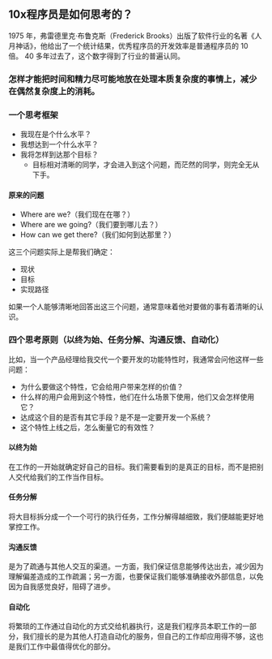 ## 10x程序员是如何思考的？

1975 年，弗雷德里克·布鲁克斯（Frederick Brooks）出版了软件行业的名著《人月神话》，他给出了一个统计结果，优秀程序员的开发效率是普通程序员的 10 倍。
40 多年过去了，这个数字得到了行业的普遍认同。

### 怎样才能把时间和精力尽可能地放在处理本质复杂度的事情上，减少在偶然复杂度上的消耗。

### 一个思考框架

- 我现在是个什么水平？
- 我想达到一个什么水平？
- 我将怎样到达那个目标？
  - 目标相对清晰的同学，才会进入到这个问题，而茫然的同学，则完全无从下手。

#### 原来的问题

- Where are we?（我们现在在哪？）
- Where are we going?（我们要到哪儿去？）
- How can we get there?（我们如何到达那里？）

这三个问题实际上是帮我们确定：
- 现状
- 目标
- 实现路径

 如果一个人能够清晰地回答出这三个问题，通常意味着他对要做的事有着清晰的认识。
 

### 四个思考原则（以终为始、任务分解、沟通反馈、自动化）

比如，当一个产品经理给我交代一个要开发的功能特性时，我通常会问他这样一些问题：   

- 为什么要做这个特性，它会给用户带来怎样的价值？
- 什么样的用户会用到这个特性，他们在什么场景下使用，他们又会怎样使用它？
- 达成这个目的是否有其它手段？是不是一定要开发一个系统？
- 这个特性上线之后，怎么衡量它的有效性？

#### 以终为始

在工作的一开始就确定好自己的目标。我们需要看到的是真正的目标，而不是把别人交代给我们的工作当作目标。

#### 任务分解

将大目标拆分成一个一个可行的执行任务，工作分解得越细致，我们便越能更好地掌控工作。

#### 沟通反馈

是为了疏通与其他人交互的渠道。一方面，我们保证信息能够传达出去，减少因为理解偏差造成的工作疏漏；另一方面，也要保证我们能够准确接收外部信息，以免因为自我感觉良好，阻碍了进步。

#### 自动化

将繁琐的工作通过自动化的方式交给机器执行，这是我们程序员本职工作的一部分，我们擅长的是为其他人打造自动化的服务，但自己的工作却应用得不够，这也是我们工作中最值得优化的部分。

